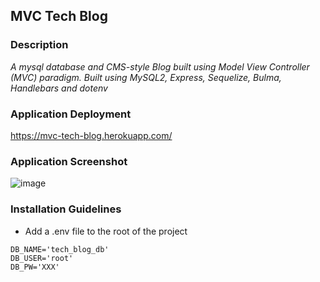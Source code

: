 ## MVC Tech Blog
   
### Description

*A mysql database and CMS-style Blog built using Model View Controller (MVC) paradigm. Built using MySQL2, Express, Sequelize, Bulma, Handlebars and dotenv*

### Application Deployment

https://mvc-tech-blog.herokuapp.com/

### Application Screenshot
![image](https://user-images.githubusercontent.com/100237983/172080739-df2e15c0-91e2-40c7-a4df-3b6345c1d5fd.png)


### Installation Guidelines

- Add a .env file to the root of the project

```text
DB_NAME='tech_blog_db'
DB_USER='root'
DB_PW='XXX'
```
